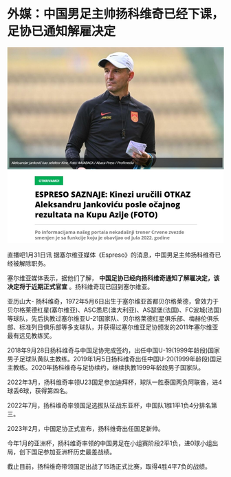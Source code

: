 # 外媒：中国男足主帅扬科维奇已经下课，足协已通知解雇决定

![7a3279233eff0e92fdd8c4a22df74f75.jpg](https://raw.githubusercontent.com/qqhsx/qqnews_image/main/2024/01/31/外媒：中国男足主帅扬科维奇已经下课，足协已通知解雇决定/7a3279233eff0e92fdd8c4a22df74f75.jpg)

直播吧1月31日讯 据塞尔维亚媒体《Espreso》的消息，中国男足主帅扬科维奇已经被解除职务。

塞尔维亚媒体表示，据他们了解， **中国足协已经向扬科维奇通知了解雇决定，该决定将于近期正式官宣** 。扬科维奇现已回到塞尔维亚。

亚历山大-
扬科维奇，1972年5月6日出生于塞尔维亚首都贝尔格莱德，曾效力于贝尔格莱德红星(塞尔维亚)、ASC悉尼(澳大利亚)、AS瑟堡(法国)、FC波城(法国)等球队，先后执教过塞尔维亚U-21国家队、贝尔格莱德红星俱乐部、梅赫伦俱乐部、标准列日俱乐部等多支球队，并获得过塞尔维亚足协颁发的2011年塞尔维亚最有远见教练奖。

2018年9月28日扬科维奇与中国足协完成签约，出任中国U-19(1999年龄段)国家男子足球队黄队主教练。2019年1月5日扬科维奇出任中国U-20(1999年龄段)国足主教练。2020年扬科维奇与足协续约，继续执教1999年龄段男子国家队。

2022年3月，扬科维奇率领U23国足参加迪拜杯，球队一胜泰国两负阿联酋，进4球丢6球，获得第四名。

2022年7月，扬科维奇率领国足选拔队征战东亚杯，中国队1胜1平1负4分排名第三。

2023年2月，中国足协正式宣布，扬科维奇出任国足新帅。

今年1月的亚洲杯，扬科维奇率领的中国男足在小组赛阶段2平1负，进0球小组出局，创下国足参加亚洲杯历史最差战绩。

截止目前，扬科维奇带领国足出战了15场正式比赛，取得4胜4平7负的战绩。

